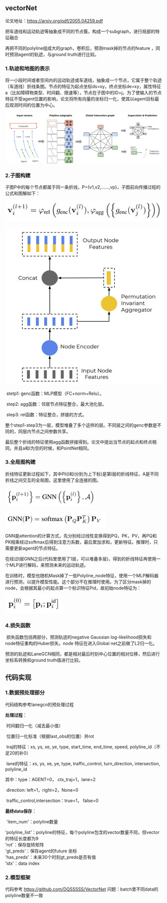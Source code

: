 ## vectorNet

论文地址：https://arxiv.org/pdf/2005.04259.pdf

把车道线和运动轨迹等抽象成不同的节点簇，构成一个subgraph，进行局部的特征融合

再把不同的polyline组成大的graph，卷积后，预测mask掉的节点的feature ，同时预测agent的轨迹，与ground truth进行比较。

### 1.轨迹和地图的表示

​	将一小段时间或者空间内的运动轨迹或车道线，抽象成一个节点，它属于整个轨迹（车道线）折线条图。节点的特征为起点坐标ds=xy，终点坐标de=xy，属性特征a（比如障碍物类型、时间戳、限速等），节点在子图中的ID=j。为了使输入的节点特征不受agent位置的影响，论文将所有向量的坐标归一化，使其以agent目标最后观测时间的位置为中心。

![](images/vectornet_overview.png)

### 2.子图构建

​	子图P中的每个节点都属于同一条折线，P={v1,v2,……,vp}，子图前向传播过程的公式和图解如下：

![](images/vectornet_formu2.png)

![](images/vectornet_fig3.png)

​	stetp1:  genc函数：MLP模型（FC+norm+Relu）。

​	step2:  agg函数：邻居节点特征整合，最大池化层。  

​	step3:  rel函数：特征整合，拼接的方式。  

​	整个step1-step3为一层，模型堆叠了多个这样的层。不同层之间的genc参数是不同的，同层内节点之间参数共享。

​	最后整个折线的特征使用agg函数拼接得到。论文中提出当节点的起点和终点相同，并且a和l为空的时候，和PointNet相同。

### 3.全局图构建

​	折线特征更新过程如下，其中Pli(l和i分别为上下标)是第l层的折线特征，A是不同折线之间交互的全局图，这里使用了全连接的图。

![](images/vectornet_formu4.png)

![](images/vectornet_formu5.png)

​	GNN是attention的计算方式，先分别经过线性变换得到PQ，PK，PV，再PQ和PK相乘经过softmax后得到注意力系数，最后累加求和，更新特征。推理时，只需要更新agent的节点特征。

​	在经过t层GNN之后(代码里使用了1层，可以堆叠多层)，得到的折线特征再使用一个MLP进行解码，来预测未来的运动轨迹。

​	在训练时，模型也随机Mask掉了一些Polyline_node特征，使用一个MLP解码器进行预测，以提升模型性能。这个部分不在推理时使用。为了区分mask掉的node，会根据其最小的起点算一个标识特征Pid，故初始node特征为：

![](images/vectornet_formu8.png)

### 4.损失函数

​	损失函数包括两部分，预测轨迹的negative Gaussian log-likelihood损失和node特征重构的Huber损失。node 特征在进入Global net之前做了L2归一化。

预测的轨迹和LaneGCN相同，都是相对最后时刻中心位置的相对位移，然后进行坐标系转换和ground truth值进行比较。

## 代码实现

### 1.数据预处理部分  

代码结构参考lanegcn的预处理过程  

**处理过程**：  

​	时间戳归一化（减去最小值）  

​	位置归一化标准（根据last_obs的位置）并rot  

​	traj的特征：xs, ys, xe, ye, type, start_time, end_time, speed, polyline_id（不足20的补0）  

​	lane的特征：xs, ys, xe, ye, type, traffic_control, turn_direction, intersection, polyline_id  

其中：type：AGENT=0， ctx_traj=1，lane=2  

​			direction:  left=1，right=2，None=0  

​			 traffic_control,intersection：true=1， false=0  

**最终data保存**：  

​			'item_num'：polyline数量  

​			'polyline_list'：polyline的特征，每个polyline包含的vector数量不同，但vector的特征长度都为9  
​			'rot'：保存旋转矩阵  
​			'gt_preds'：保存agent的future 坐标   
​			'has_preds'：未来30个时刻gt_preds是否有值  
​			'idx'：data index  
### 2.模型框架
代码参考 https://github.com/DQSSSSS/VectorNet
问题：batch里不同data的 polyline数量不一致
